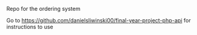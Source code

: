 Repo for the ordering system

Go to https://github.com/danielsliwinski00/final-year-project-php-api for instructions to use
